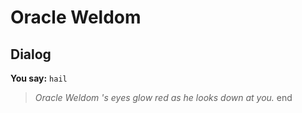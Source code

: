 # Oracle Weldom
## Dialog

**You say:** `hail`



>*Oracle Weldom 's eyes glow red as he looks down at you.*
end
